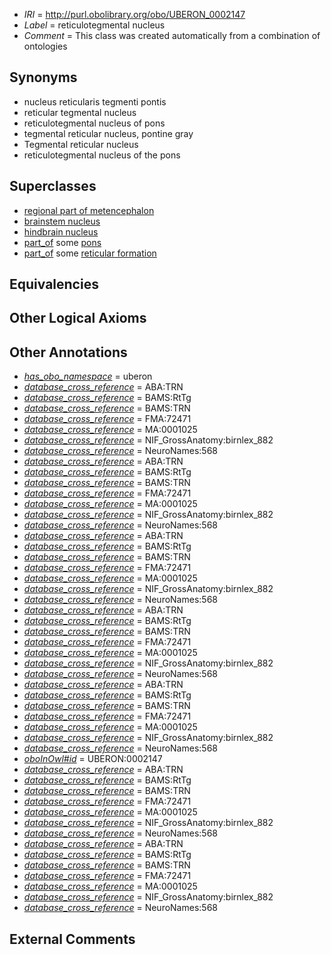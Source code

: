  * *IRI* = http://purl.obolibrary.org/obo/UBERON_0002147
 * *Label* = reticulotegmental nucleus
 * *Comment* = This class was created automatically from a combination of ontologies

## Synonyms

 * nucleus reticularis tegmenti pontis
 * reticular tegmental nucleus
 * reticulotegmental nucleus of pons
 * tegmental reticular nucleus, pontine gray
 * Tegmental reticular nucleus
 * reticulotegmental nucleus of the pons

## Superclasses

 * [regional part of metencephalon](../../UBERON/80/UBERON_0002680.md)
 * [brainstem nucleus](../../UBERON/31/UBERON_0006331.md)
 * [hindbrain nucleus](../../UBERON/62/UBERON_0009662.md)
 * [part_of](../../BFO/50/BFO_0000050.md) some [pons](../../UBERON/88/UBERON_0000988.md)
 * [part_of](../../BFO/50/BFO_0000050.md) some [reticular formation](../../UBERON/75/UBERON_0002275.md)

## Equivalencies


## Other Logical Axioms


## Other Annotations

 * *[has_obo_namespace](../../ce/oboInOwl#hasOBONamespace.md)* = uberon
 * *[database_cross_reference](../../ef/oboInOwl#hasDbXref.md)* = ABA:TRN
 * *[database_cross_reference](../../ef/oboInOwl#hasDbXref.md)* = BAMS:RtTg
 * *[database_cross_reference](../../ef/oboInOwl#hasDbXref.md)* = BAMS:TRN
 * *[database_cross_reference](../../ef/oboInOwl#hasDbXref.md)* = FMA:72471
 * *[database_cross_reference](../../ef/oboInOwl#hasDbXref.md)* = MA:0001025
 * *[database_cross_reference](../../ef/oboInOwl#hasDbXref.md)* = NIF_GrossAnatomy:birnlex_882
 * *[database_cross_reference](../../ef/oboInOwl#hasDbXref.md)* = NeuroNames:568
 * *[database_cross_reference](../../ef/oboInOwl#hasDbXref.md)* = ABA:TRN
 * *[database_cross_reference](../../ef/oboInOwl#hasDbXref.md)* = BAMS:RtTg
 * *[database_cross_reference](../../ef/oboInOwl#hasDbXref.md)* = BAMS:TRN
 * *[database_cross_reference](../../ef/oboInOwl#hasDbXref.md)* = FMA:72471
 * *[database_cross_reference](../../ef/oboInOwl#hasDbXref.md)* = MA:0001025
 * *[database_cross_reference](../../ef/oboInOwl#hasDbXref.md)* = NIF_GrossAnatomy:birnlex_882
 * *[database_cross_reference](../../ef/oboInOwl#hasDbXref.md)* = NeuroNames:568
 * *[database_cross_reference](../../ef/oboInOwl#hasDbXref.md)* = ABA:TRN
 * *[database_cross_reference](../../ef/oboInOwl#hasDbXref.md)* = BAMS:RtTg
 * *[database_cross_reference](../../ef/oboInOwl#hasDbXref.md)* = BAMS:TRN
 * *[database_cross_reference](../../ef/oboInOwl#hasDbXref.md)* = FMA:72471
 * *[database_cross_reference](../../ef/oboInOwl#hasDbXref.md)* = MA:0001025
 * *[database_cross_reference](../../ef/oboInOwl#hasDbXref.md)* = NIF_GrossAnatomy:birnlex_882
 * *[database_cross_reference](../../ef/oboInOwl#hasDbXref.md)* = NeuroNames:568
 * *[database_cross_reference](../../ef/oboInOwl#hasDbXref.md)* = ABA:TRN
 * *[database_cross_reference](../../ef/oboInOwl#hasDbXref.md)* = BAMS:RtTg
 * *[database_cross_reference](../../ef/oboInOwl#hasDbXref.md)* = BAMS:TRN
 * *[database_cross_reference](../../ef/oboInOwl#hasDbXref.md)* = FMA:72471
 * *[database_cross_reference](../../ef/oboInOwl#hasDbXref.md)* = MA:0001025
 * *[database_cross_reference](../../ef/oboInOwl#hasDbXref.md)* = NIF_GrossAnatomy:birnlex_882
 * *[database_cross_reference](../../ef/oboInOwl#hasDbXref.md)* = NeuroNames:568
 * *[database_cross_reference](../../ef/oboInOwl#hasDbXref.md)* = ABA:TRN
 * *[database_cross_reference](../../ef/oboInOwl#hasDbXref.md)* = BAMS:RtTg
 * *[database_cross_reference](../../ef/oboInOwl#hasDbXref.md)* = BAMS:TRN
 * *[database_cross_reference](../../ef/oboInOwl#hasDbXref.md)* = FMA:72471
 * *[database_cross_reference](../../ef/oboInOwl#hasDbXref.md)* = MA:0001025
 * *[database_cross_reference](../../ef/oboInOwl#hasDbXref.md)* = NIF_GrossAnatomy:birnlex_882
 * *[database_cross_reference](../../ef/oboInOwl#hasDbXref.md)* = NeuroNames:568
 * *[oboInOwl#id](../../id/oboInOwl#id.md)* = UBERON:0002147
 * *[database_cross_reference](../../ef/oboInOwl#hasDbXref.md)* = ABA:TRN
 * *[database_cross_reference](../../ef/oboInOwl#hasDbXref.md)* = BAMS:RtTg
 * *[database_cross_reference](../../ef/oboInOwl#hasDbXref.md)* = BAMS:TRN
 * *[database_cross_reference](../../ef/oboInOwl#hasDbXref.md)* = FMA:72471
 * *[database_cross_reference](../../ef/oboInOwl#hasDbXref.md)* = MA:0001025
 * *[database_cross_reference](../../ef/oboInOwl#hasDbXref.md)* = NIF_GrossAnatomy:birnlex_882
 * *[database_cross_reference](../../ef/oboInOwl#hasDbXref.md)* = NeuroNames:568
 * *[database_cross_reference](../../ef/oboInOwl#hasDbXref.md)* = ABA:TRN
 * *[database_cross_reference](../../ef/oboInOwl#hasDbXref.md)* = BAMS:RtTg
 * *[database_cross_reference](../../ef/oboInOwl#hasDbXref.md)* = BAMS:TRN
 * *[database_cross_reference](../../ef/oboInOwl#hasDbXref.md)* = FMA:72471
 * *[database_cross_reference](../../ef/oboInOwl#hasDbXref.md)* = MA:0001025
 * *[database_cross_reference](../../ef/oboInOwl#hasDbXref.md)* = NIF_GrossAnatomy:birnlex_882
 * *[database_cross_reference](../../ef/oboInOwl#hasDbXref.md)* = NeuroNames:568

## External Comments

